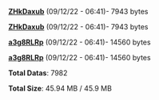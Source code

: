 [**ZHkDaxub**](/data/ZHkDaxub.txt) (09/12/22 - 06:41)- 7943 bytes

[**ZHkDaxub**](/data/ZHkDaxub.txt) (09/12/22 - 06:41)- 7943 bytes

[**a3g8RLRp**](/data/a3g8RLRp.txt) (09/12/22 - 06:41)- 14560 bytes

[**a3g8RLRp**](/data/a3g8RLRp.txt) (09/12/22 - 06:41)- 14560 bytes

**Total Datas**: 7982

**Total Size**: 45.94 MB / 45.9 MB